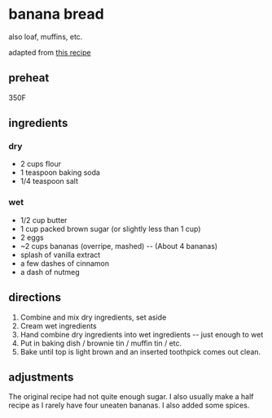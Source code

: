 banana bread
============

also loaf, muffins, etc.

adapted from [this recipe][1]

## preheat

350F

## ingredients

### dry

- 2 cups flour
- 1 teaspoon baking soda
- 1/4 teaspoon salt

### wet

- 1/2 cup butter
- 1 cup packed brown sugar (or slightly less than 1 cup)
- 2 eggs
- ~2 cups bananas (overripe, mashed) -- (About 4 bananas)
- splash of vanilla extract
- a few dashes of cinnamon
- a dash of nutmeg

## directions

1. Combine and mix dry ingredients, set aside
2. Cream wet ingredients
3. Hand combine dry ingredients into wet ingredients -- just enough to wet
4. Put in baking dish / brownie tin / muffin tin / etc.
5. Bake until top is light brown and an inserted toothpick comes out clean.

## adjustments

The original recipe had not quite enough sugar.  I also usually make a half
recipe as I rarely have four uneaten bananas.  I also added some spices.

[1]: http://allrecipes.com/recipe/20144/banana-banana-bread/

